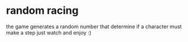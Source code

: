 # random racing

the game generates a random number that determine if a character must make a step
just watch and enjoy :)